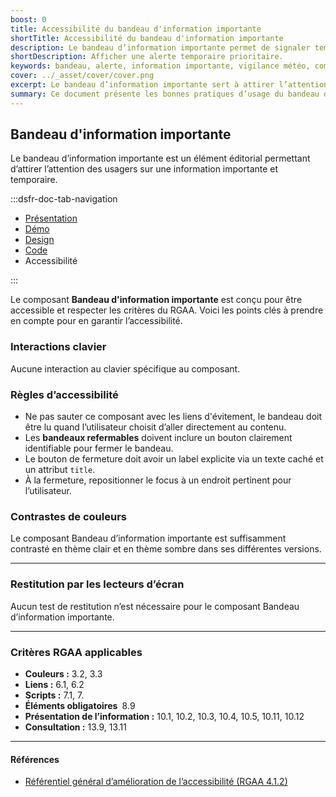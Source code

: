```yaml
---
boost: 0
title: Accessibilité du bandeau d'information importante
shortTitle: Accessibilité du bandeau d'information importante
description: Le bandeau d’information importante permet de signaler temporairement une information urgente ou prioritaire en tête de page.
shortDescription: Afficher une alerte temporaire prioritaire.
keywords: bandeau, alerte, information importante, vigilance météo, composant éditorial, interface, UX, design system, accessibilité, urgence
cover: ../_asset/cover/cover.png
excerpt: Le bandeau d’information importante sert à attirer l’attention sur une information temporaire prioritaire comme une alerte météo. Il s’affiche sous la navigation principale sur l’ensemble des pages.
summary: Ce document présente les bonnes pratiques d’usage du bandeau d’information importante. Il décrit son rôle dans la diffusion d’informations urgentes ou prioritaires, précise les cas d’usage recommandés, notamment pour les alertes météo, et définit les règles de positionnement et de rédaction. Il insiste sur la nécessité de limiter son usage à des cas exceptionnels pour préserver son efficacité. Ce guide s’adresse aux équipes éditoriales et techniques souhaitant alerter efficacement les usagers dans un cadre cohérent et accessible.
---
```


## Bandeau d'information importante

Le bandeau d’information importante est un élément éditorial permettant d’attirer l’attention des usagers sur une information importante et temporaire.

:::dsfr-doc-tab-navigation

- [Présentation](../index.md)
- [Démo](../demo/index.md)
- [Design](../design/index.md)
- [Code](../code/index.md)
- Accessibilité

:::

Le composant **Bandeau d'information importante** est conçu pour être accessible et respecter les critères du RGAA. Voici les points clés à prendre en compte pour en garantir l’accessibilité.

### Interactions clavier

Aucune interaction au clavier spécifique au composant.

### Règles d’accessibilité

- Ne pas sauter ce composant avec les liens d'évitement, le bandeau doit être lu quand l’utilisateur choisit d’aller directement au contenu.
- Les **bandeaux refermables** doivent inclure un bouton clairement identifiable pour fermer le bandeau.
- Le bouton de fermeture doit avoir un label explicite via un texte caché et un attribut `title`.
- À la fermeture, repositionner le focus à un endroit pertinent pour l’utilisateur.

### Contrastes de couleurs

Le composant Bandeau d’information importante est suffisamment contrasté en thème clair et en thème sombre dans ses différentes versions.

---

### Restitution par les lecteurs d’écran

Aucun test de restitution n’est nécessaire pour le composant Bandeau d’information importante.

---

### Critères RGAA applicables
- **Couleurs&nbsp;:** 3.2, 3.3
- **Liens&nbsp;:** 6.1, 6.2
- **Scripts&nbsp;:** 7.1, 7.
- **Éléments obligatoires&nbsp;** 8.9
- **Présentation de l’information&nbsp;:** 10.1, 10.2, 10.3, 10.4, 10.5, 10.11, 10.12
- **Consultation&nbsp;:** 13.9, 13.11

---

#### Références

- [Référentiel général d’amélioration de l’accessibilité (RGAA 4.1.2)](https://accessibilite.numerique.gouv.fr/methode/criteres-et-tests/)
